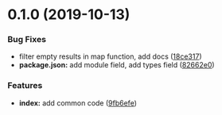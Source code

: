 # 0.1.0 (2019-10-13)


### Bug Fixes

* filter empty results in map function, add docs ([18ce317](https://github.com/megazazik/z-validate/commit/18ce3174b324221ea88f6e957f9ae08f5203de60))
* **package.json:** add module field, add types field ([82662e0](https://github.com/megazazik/z-validate/commit/82662e0e6ed51cbb333b69de9edb298e5644c7b7))


### Features

* **index:** add common code ([9fb6efe](https://github.com/megazazik/z-validate/commit/9fb6efe15763c94d813d8a37cc9d31e6585964a9))



